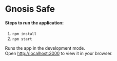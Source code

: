 # Gnosis Safe

#### Steps to run the application:

1. `npm install`
2. `npm start`

Runs the app in the development mode.\
Open [http://localhost:3000](http://localhost:3000) to view it in your browser.
